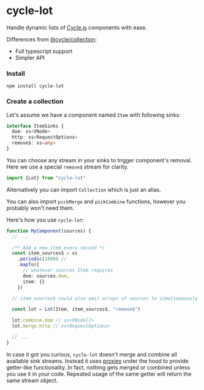 # cycle-lot

Handle dynamic lists of [Cycle.js](https://github.com/cyclejs/cyclejs) components with ease.

Differences from [@cycle/collection](https://github.com/cyclejs/collection):

- Full typescript support
- Simpler API

### Install

`npm install cycle-lot`

### Create a collection

Let's assume we have a component named `Item` with following sinks:

```typescript
interface ItemSinks {
  dom: xs<VNode>
  http: xs<RequestOptions>
  remove$: xs<any>
}
```

You can choose any stream in your sinks to trigger component's removal. Here we use a special `remove$` stream for clarity.

```typescript
import {Lot} from "cycle-lot"
```

Alternatively you can import `Collection` which is just an alias.

You can also import `pickMerge` and `pickCombine` functions, however you probably won't need them.

Here's how you use `cycle-lot`:

```typescript
function MyComponent(sources) {
  // ...

  /** Add a new item every second */
  const item_sources$ = xs
    .periodic(1000) //
    .mapTo({
      // whatever sources Item requires
      dom: sources.dom,
      item: {}
    })

  // item_sources$ could also emit arrays of sources to simultaneously add multiple items

  const lot = Lot(Item, item_sources$, "remove$")

  lot.combine.dom // xs<VNode[]>
  lot.merge.http // xs<RequestOptions>

  // ...
}
```

In case it got you curious, `cycle-lot` doesn't merge and combine all available sink streams. Instead it uses [proxies](https://developer.mozilla.org/en-US/docs/Web/JavaScript/Reference/Global_Objects/Proxy) under the hood to provide getter-like functionality. In fact, nothing gets merged or combined unless you use it in your code. Repeated usage of the same getter will return the same stream object.
